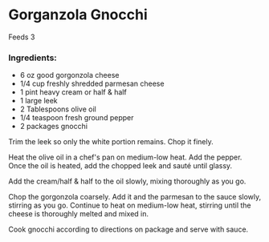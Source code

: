 # Gorganzola Gnocchi

Feeds 3

### Ingredients:

- 6 oz good gorgonzola cheese
- 1/4 cup freshly shredded parmesan cheese
- 1 pint heavy cream or half & half
- 1 large leek
- 2 Tablespoons olive oil
- 1/4 teaspoon fresh ground pepper
- 2 packages gnocchi

Trim the leek so only the white portion remains. Chop it finely.

Heat the olive oil in a chef's pan on medium-low heat. Add the pepper. Once the oil is heated, add the chopped leek and sauté until glassy.

Add the cream/half & half to the oil slowly, mixing thoroughly as you go.

Chop the gorgonzola coarsely. Add it and the parmesan to the sauce slowly, stirring as you go. Continue to heat on medium-low heat, stirring until the cheese is thoroughly melted and mixed in.

Cook gnocchi according to directions on package and serve with sauce.